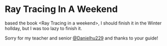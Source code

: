 # Ray Tracing In A Weekend
based the book &lt;Ray Tracing in a weekend>, I should finish it in the Winter hollday, but I was too lazy to finish it.

Sorry for my teacher and senior [@Danielhu229](https://github.com/Danielhu229) and thanks to your guide!
